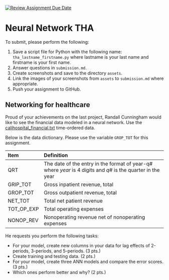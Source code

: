[![Review Assignment Due Date](https://classroom.github.com/assets/deadline-readme-button-24ddc0f5d75046c5622901739e7c5dd533143b0c8e959d652212380cedb1ea36.svg)](https://classroom.github.com/a/rEyuOVhC)
# Neural Network THA
To submit, please perform the following:
1. Save a script file for Python with the following name: `tha_lastname_firstname.py` where lastname is your last name and firstname is your first name.
1. Answer questions in `submission.md`.
1. Create screenshots and save to the directory `assets`.
1. Link the images of your screenshots from `assets` to `submission.md` where appropriate.
1. Push your assignment to GitHub.

## Networking for healthcare
Proud of your achievements on the last project, Randall Cunningham would like to see the financial data modeled in a neural network. Use the [calihospital_financial.txt](/data/calihospital_financial.txt) time-ordered data.

Below is the data dictionary. Please use the variable `GROP_TOT` for this assignment.

| Item | Definition |
|:---|:---|
| QRT | The date of the entry in the format of year-q# where *year* is 4 digits and *q#* is the quarter in the year |
| GRIP_TOT | Gross inpatient revenue, total |
| GROP_TOT | Gross outpatient revenue, total |
| NET_TOT | Total net patient revenue |
| TOT_OP_EXP | Total operating expenses |
| NONOP_REV | Nonoperating revenue net of nonoperating expenses |

He requests you perform the following tasks:
* For your model, create new columns in your data for lag effects of 2-periods, 3-periods, and 5-periods. (3 pts.)
* Create training and testing data. (2 pts.)
* For your model, create three ANN models and compare the error scores. (3 pts.)
* Which ones perform better and why? (2 pts.)

